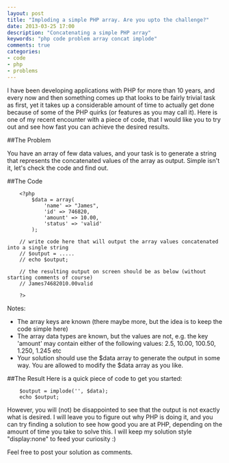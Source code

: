 ```yaml
---
layout: post
title: "Imploding a simple PHP array. Are you upto the challenge?"
date: 2013-03-25 17:00
description: "Concatenating a simple PHP array"
keywords: "php code problem array concat implode"
comments: true
categories: 
- code
- php
- problems
---
```


I have been developing applications with PHP for more than 10 years, and every now and then something comes up that looks to be fairly trivial task as first, yet it takes up a considerable amount of time to actually get done because of some of the PHP quirks (or features as you may call it). Here is one of my recent encounter with a piece of code, that I would like you to try out and see how fast you can achieve the desired results.
<!--more-->

##The Problem

You have an array of few data values, and your task is to generate a string that represents the concatenated values of the array as output. Simple isn't it, let's check the code and find out.

##The Code


		<?php
			$data = array(
				'name' => "James",
				'id' => 746820,
				'amount' => 10.00,
				'status' => 'valid'
			);
		
		// write code here that will output the array values concatenated into a single string
		// $output = .....
		// echo $output;
		
		// the resulting output on screen should be as below (without starting comments of course)
		// James74682010.00valid
		
		?>
		
Notes:

* The array keys are known (there maybe more, but the idea is to keep the code simple here)
* The array data types are known, but the values are not, e.g. the key 'amount' may contain either of the following values:
	2.5, 10.00, 100.50, 1.250, 1.245 etc
* Your solution should use the $data array to generate the output in some way. You are allowed to modify the $data array as you like.
	
##The Result
Here is a quick piece of code to get you started:

		$output = implode('', $data);
		echo $output;
		
However, you will (not) be disappointed to see that the output is not exactly what is desired. I will leave you to figure out why PHP is doing it, and you can try finding a solution to see how good you are at PHP, depending on the amount of time you take to solve this. I will keep my solution style "display:none" to feed your curiosity :)

Feel free to post your solution as comments.